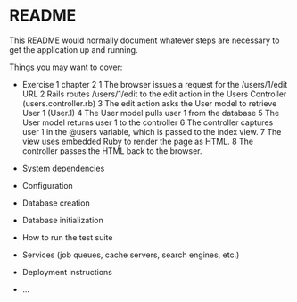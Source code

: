 # README

This README would normally document whatever steps are necessary to get the
application up and running.

Things you may want to cover:

* Exercise 1 chapter 2
  1 The browser issues a request for the /users/1/edit URL
  2 Rails routes /users/1/edit to the edit action in the Users Controller (users.controller.rb)
  3 The edit action asks the User model to retrieve User 1 (User.1)
  4 The User model pulls user 1 from the database
  5 The User model returns user 1 to the controller
  6 The controller captures user 1 in the @users variable, which is passed to the index view.
  7 The view uses embedded Ruby to render the page as HTML.
  8 The controller passes the HTML back to the browser.

* System dependencies

* Configuration

* Database creation

* Database initialization

* How to run the test suite

* Services (job queues, cache servers, search engines, etc.)

* Deployment instructions

* ...

